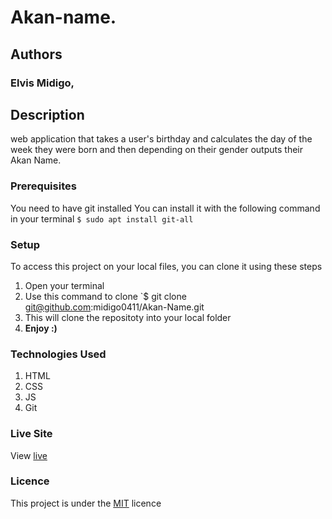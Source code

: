 # Akan-name.
## Authors
### Elvis Midigo,
## Description
web application that takes a user's birthday and calculates the day of the week they were born and then depending on their gender outputs their Akan Name. 
### Prerequisites
You need to have git installed
You can install it with the following command in your terminal
`$ sudo apt install git-all`
### Setup
To access this project on your local files, you can clone it using these steps
1. Open your terminal
1. Use this command to clone `$ git clone git@github.com:midigo0411/Akan-Name.git
1. This will clone the repositoty into your local folder
1. __Enjoy :)__
### Technologies Used
1. HTML
1. CSS
1. JS
1. Git
### Live Site
View [live](https://midigo0411.github.io/Akan-Name/)
### Licence
This project is under the  [MIT](LICENSE) licence